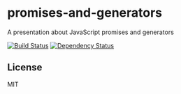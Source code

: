 # promises-and-generators

A presentation about JavaScript promises and generators

[![Build Status](https://img.shields.io/travis/ForbesLindesay/promises-and-generators/master.svg)](https://travis-ci.org/ForbesLindesay/promises-and-generators)
[![Dependency Status](https://img.shields.io/gemnasium/ForbesLindesay/promises-and-generators.svg)](https://gemnasium.com/ForbesLindesay/promises-and-generators)

## License

  MIT